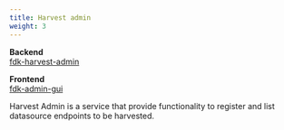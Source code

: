 ```yaml
---
title: Harvest admin
weight: 3
---
```


**Backend** \
[fdk-harvest-admin](https://github.com/Informasjonsforvaltning/fdk-harvest-admin)

**Frontend** \
[fdk-admin-gui](https://github.com/Informasjonsforvaltning/fdk-admin-gui)

Harvest Admin is a service that provide functionality to register and list datasource endpoints to be harvested.
